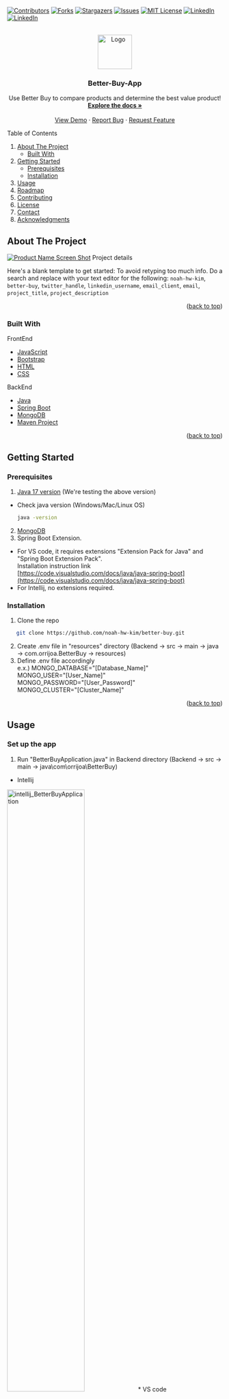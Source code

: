 <!-- Improved compatibility of back to top link: See: https://github.com/othneildrew/Best-README-Template/pull/73 -->
<a name="readme-top"></a>
<!--
*** Thanks for checking out the Best-README-Template. If you have a suggestion
*** that would make this better, please fork the repo and create a pull request
*** or simply open an issue with the tag "enhancement".




<!-- PROJECT SHIELDS -->
<!--
*** I'm using markdown "reference style" links for readability.
*** Reference links are enclosed in brackets [ ] instead of parentheses ( ).
*** See the bottom of this document for the declaration of the reference variables
*** for contributors-url, forks-url, etc. This is an optional, concise syntax you may use.
*** https://www.markdownguide.org/basic-syntax/#reference-style-links
-->
[![Contributors][contributors-shield]][contributors-url]
[![Forks][forks-shield]][forks-url]
[![Stargazers][stars-shield]][stars-url]
[![Issues][issues-shield]][issues-url]
[![MIT License][license-shield]][license-url]
[![LinkedIn][linkedin-shield]][linkedin1-url]
[![LinkedIn][linkedin-shield]][linkedin2-url]



<!-- PROJECT LOGO -->
<br />
<div align="center">
  <a href="https://github.com/noah-hw-kim/better-buy">
    <img src="images/logo.png" alt="Logo" width="80" height="80">
  </a>

<h3 align="center">Better-Buy-App</h3>

  <p align="center">
    Use Better Buy to compare products and determine the best value product!
    <br />
    <a href="https://github.com/noah-hw-kim/better-buy"><strong>Explore the docs »</strong></a>
    <br />
    <br />
    <a href="https://github.com/noah-hw-kim/better-buy">View Demo</a>
    ·
    <a href="https://github.com/noah-hw-kim/better-buy/issues">Report Bug</a>
    ·
    <a href="https://github.com/noah-hw-kim/better-buy/issues">Request Feature</a>
  </p>
</div>



<!-- TABLE OF CONTENTS -->

<summary>Table of Contents</summary>
<ol>
  <li>
    <a href="#about-the-project">About The Project</a>
    <ul>
      <li><a href="#built-with">Built With</a></li>
    </ul>
  </li>
  <li>
    <a href="#getting-started">Getting Started</a>
    <ul>
      <li><a href="#prerequisites">Prerequisites</a></li>
      <li><a href="#installation">Installation</a></li>
    </ul>
  </li>
  <li><a href="#usage">Usage</a></li>
  <li><a href="#roadmap">Roadmap</a></li>
  <li><a href="#contributing">Contributing</a></li>
  <li><a href="#license">License</a></li>
  <li><a href="#contact">Contact</a></li>
  <li><a href="#acknowledgments">Acknowledgments</a></li>
</ol>




<!-- ABOUT THE PROJECT -->
## About The Project

[![Product Name Screen Shot][product-screenshot]](https://example.com)
Project details

Here's a blank template to get started: To avoid retyping too much info. Do a search and replace with your text editor for the following: `noah-hw-kim`, `better-buy`, `twitter_handle`, `linkedin_username`, `email_client`, `email`, `project_title`, `project_description`

<p align="right">(<a href="#readme-top">back to top</a>)</p>

### Built With
FrontEnd
<ul>
  <li><a href="#Javascript-url">JavaScript</a></li>
  <li><a href="#built-with">Bootstrap</a></li>
  <li><a href="#built-with">HTML</a></li>
  <li><a href="#built-with">CSS</a></li>
</ul>

BackEnd
<ul>
  <li><a href="#built-with">Java</a></li>
  <li><a href="#built-with">Spring Boot</a></li>
  <li><a href="#built-with">MongoDB</a></li>
  <li><a href="#built-with">Maven Project</a></li>
</ul>

<p align="right">(<a href="#readme-top">back to top</a>)</p>


<!-- GETTING STARTED -->
## Getting Started

### Prerequisites
1. <a href="https://www.oracle.com/java/technologies/javase/jdk17-archive-downloads.html">Java 17 version</a> (We're testing the above version) 
* Check java version (Windows/Mac/Linux OS)
  ```sh
  java -version
  ```
  
2. <a href="https://www.mongodb.com/docs/atlas/getting-started/">MongoDB</a>
3. Spring Boot Extension.
* For VS code, it requires extensions "Extension Pack for Java" and "Spring Boot Extension Pack". <br>
Installation instruction link [https://code.visualstudio.com/docs/java/java-spring-boot](https://code.visualstudio.com/docs/java/java-spring-boot)
* For Intellij, no extensions required.

### Installation
1. Clone the repo
```sh
   git clone https://github.com/noah-hw-kim/better-buy.git
   ```

2. Create .env file in "resources" directory (Backend -> src -> main -> java -> com.orrijoa.BetterBuy -> resources)
3. Define .env file accordingly <br>
e.x.) MONGO_DATABASE="[Database_Name]" <br>
MONGO_USER="[User_Name]" <br>
MONGO_PASSWORD="[User_Password]" <br>
MONGO_CLUSTER="[Cluster_Name]"

<!-- 
1. Get a free API Key at [https://example.com](https://example.com)
2. Clone the repo
   ```sh
   git clone https://github.com/noah-hw-kim/better-buy.git
   ```
3. Install NPM packages
   ```sh
   npm install
   ```
4. Enter your API in `config.js`
   ```js
   const API_KEY = 'ENTER YOUR API';
   ``` -->

<p align="right">(<a href="#readme-top">back to top</a>)</p>



<!-- USAGE EXAMPLES -->
## Usage

### Set up the app
1. Run "BetterBuyApplication.java" in Backend directory (Backend -> src -> main -> java\com\orrijoa\BetterBuy)
* Intellij
<img src="https://github.com/noah-hw-kim/better-buy/blob/main/Image/" alt="intellij_BetterBuyApplication" width="60%" height="60%">
* VS code
<img src="https://github.com/noah-hw-kim/better-buy/blob/main/Image/" alt="vscode_BetterBuyApplication" width="60%" height="60%">

2. Run live server "main.html" in Frontend directory
<img src="https://github.com/noah-hw-kim/better-buy/blob/main/Image/" alt="vscode_main_html" width="60%" height="60%">

3. Main Page
<img src="https://github.com/noah-hw-kim/better-buy/blob/main/Image/BetterBuy_MainPage.png" alt="main" width="60%" height="60%">

### Compare items
1. Fill out a list of items' info in main page (Required - Name, Price, Amount, Unity Type, and Unit | Optional - Brand, Store, and Category)
2. Click compare button
<img src="https://github.com/noah-hw-kim/better-buy/blob/main/Image/BetterBuy_Compare.png" alt="compare" width="60%" height="60%">

3. Compare result displayed
<img src="https://github.com/noah-hw-kim/better-buy/blob/main/Image/BetterBuy_Compare_Result.png" alt="compare_result" width="60%" height="60%">

### Search items
1. Enter keyword (name, brand, stroe, or category) in the search box next to "Searchy History"
2. Click search icon
<img src="https://github.com/noah-hw-kim/better-buy/blob/main/Image/BetterBuy_Search.png" alt="search" width="60%" height="60%">

3. Search result displayed
<img src="https://github.com/noah-hw-kim/better-buy/blob/main/Image/BetterBuy_Search_Result.png" alt="search_result" width="60%" height="60%">


<!-- Use this space to show useful examples of how a project can be used. Additional screenshots, code examples and demos work well in this space. You may also link to more resources.

_For more examples, please refer to the [Documentation](https://example.com)_ -->

<p align="right">(<a href="#readme-top">back to top</a>)</p>



<!-- ROADMAP -->
## Roadmap

- [ ] Available search box to search with non-exact match
- [ ] Available to select the unit system in between imperial or metric by user and update the base unit accordingly 
- [ ] Available to update the base unit according to the categories selected by user
    - e.x.) current: base unit for mass for all categories = oz 
    - future plan: base unit for mass for Meat, Fish and Seafood's = lb
- [ ] Launch App version  

See the [open issues](https://github.com/noah-hw-kim/better-buy/issues) for a full list of proposed features (and known issues).

<p align="right">(<a href="#readme-top">back to top</a>)</p>



<!-- CONTRIBUTING -->
## Contributing

Contributions are what make the open source community such an amazing place to learn, inspire, and create. Any contributions you make are **greatly appreciated**.

If you have a suggestion that would make this better, please fork the repo and create a pull request. You can also simply open an issue with the tag "enhancement".
Don't forget to give the project a star! Thanks again!

1. Fork the Project
2. Create your Feature Branch (`git checkout -b feature/AmazingFeature`)
3. Commit your Changes (`git commit -m 'Add some AmazingFeature'`)
4. Push to the Branch (`git push origin feature/AmazingFeature`)
5. Open a Pull Request

<p align="right">(<a href="#readme-top">back to top</a>)</p>



<!-- LICENSE -->
## License

Distributed under the APACHE-2.0 License. See `LICENSE.md` for more information.

<p align="right">(<a href="#readme-top">back to top</a>)</p>



<!-- CONTACT -->
## Contact

Noah(Hyeonwoo) Kim - [@twitter_handle](https://twitter.com/twitter_handle) - noah.hw.kim@gmail.com
Lanny Ngo - lannyngo@gmail.com

Project Link: [https://github.com/noah-hw-kim/better-buy](https://github.com/noah-hw-kim/better-buy)

<p align="right">(<a href="#readme-top">back to top</a>)</p>



<!-- ACKNOWLEDGMENTS -->
## Acknowledgments

* QUDT Libraries - [https://github.com/qudt/qudt-public-repo](https://github.com/qudt/qudt-public-repo)

<p align="right">(<a href="#readme-top">back to top</a>)</p>



<!-- MARKDOWN LINKS & IMAGES -->
<!-- https://www.markdownguide.org/basic-syntax/#reference-style-links -->
[contributors-shield]: https://img.shields.io/github/contributors/noah-hw-kim/better-buy.svg?style=for-the-badge
[contributors-url]: https://github.com/noah-hw-kim/better-buy/graphs/contributors
[forks-shield]: https://img.shields.io/github/forks/noah-hw-kim/better-buy.svg?style=for-the-badge
[forks-url]: https://github.com/noah-hw-kim/better-buy/network/members
[stars-shield]: https://img.shields.io/github/stars/noah-hw-kim/better-buy.svg?style=for-the-badge
[stars-url]: https://github.com/noah-hw-kim/better-buy/stargazers
[issues-shield]: https://img.shields.io/github/issues/noah-hw-kim/better-buy.svg?style=for-the-badge
[issues-url]: https://github.com/noah-hw-kim/better-buy/issues
[license-shield]: https://img.shields.io/github/license/noah-hw-kim/better-buy.svg?style=for-the-badge
[license-url]: https://github.com/noah-hw-kim/better-buy/blob/master/LICENSE.txt
[linkedin-shield]: https://img.shields.io/badge/-LinkedIn-black.svg?style=for-the-badge&logo=linkedin&colorB=555
[linkedin1-url]: https://linkedin.com/in/noah-hw-kim/
[linkedin2-url]: https://linkedin.com/in/ngolanny/
[product-screenshot]: images/screenshot.png
[Javascript-url]: https://developer.mozilla.org/en-US/docs/Web/JavaScript
[Bootstrap-url]: https://getbootstrap.com
[HTML-url]: https://developer.mozilla.org/en-US/docs/Web/HTML
[CSS-url]: https://developer.mozilla.org/en-US/docs/Web/CSS
[Java-url]: https://www.java.com/en/
[SpringBoot-url]: https://spring.io/
[MongoDB-url]: https://www.mongodb.com/
[Maven-url]: https://maven.apache.org/


